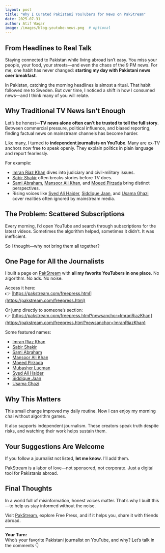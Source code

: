 ```yaml
---
layout: post
title: "Why I Curated Pakistani YouTubers for News on PakStream"
date: 2025-07-31
author: Atif Waqar
image: /images/blog-youtube-news.png  # optional
---
```


## From Headlines to Real Talk

Staying connected to Pakistan while living abroad isn’t easy. You miss your people, your food, your streets—and even the chaos of the 9 PM news. For me, one habit has never changed: **starting my day with Pakistani news over breakfast**.

In Pakistan, catching the morning headlines is almost a ritual. That habit followed me to Sweden. But over time, I noticed a shift in how I consumed news—and I think many of you will relate.

## Why Traditional TV News Isn’t Enough

Let’s be honest—**TV news alone often can’t be trusted to tell the full story**. Between commercial pressure, political influence, and biased reporting, finding factual news on mainstream channels has become harder.

Like many, I turned to **independent journalists on YouTube**. Many are ex-TV anchors now free to speak openly. They explain politics in plain language and report fearlessly.

For example:

- [Imran Riaz Khan](https://pakstream.com/freepress.html?newsanchor=ImranRiazKhan) dives into judiciary and civil-military issues.  
- [Sabir Shakir](https://pakstream.com/freepress.html?newsanchor=SabirShakir) often breaks stories before TV does.  
- [Sami Abraham](https://pakstream.com/freepress.html?newsanchor=SamiAbraham), [Mansoor Ali Khan](https://pakstream.com/freepress.html?newsanchor=MansoorAliKhan), and [Moeed Pirzada](https://pakstream.com/freepress.html?newsanchor=MoeedPirzada) bring distinct perspectives.  
- Rising voices like [Syed Ali Haider](https://pakstream.com/freepress.html?newsanchor=AliHaider), [Siddique Jaan](https://pakstream.com/freepress.html?newsanchor=SiddiqueJaan), and [Usama Ghazi](https://pakstream.com/freepress.html?newsanchor=UsamaGhazi) cover realities often ignored by mainstream media.

## The Problem: Scattered Subscriptions

Every morning, I’d open YouTube and search through subscriptions for the latest videos. Sometimes the algorithm helped, sometimes it didn’t. It was inefficient.

So I thought—why not bring them all together?

## One Page for All the Journalists

I built a page on [PakStream](https://www.pakstream.com) with **all my favorite YouTubers in one place**. No algorithm. No ads. No noise.

Access it here:  
👉 [https://pakstream.com/freepress.html](https://pakstream.com/freepress.html)  

Or jump directly to someone’s section:  
👉 [https://pakstream.com/freepress.html?newsanchor=ImranRiazKhan](https://pakstream.com/freepress.html?newsanchor=ImranRiazKhan)

Some featured names:

- [Imran Riaz Khan](https://pakstream.com/freepress.html?newsanchor=ImranRiazKhan)  
- [Sabir Shakir](https://pakstream.com/freepress.html?newsanchor=SabirShakir)  
- [Sami Abraham](https://pakstream.com/freepress.html?newsanchor=SamiAbraham)  
- [Mansoor Ali Khan](https://pakstream.com/freepress.html?newsanchor=MansoorAliKhan)  
- [Moeed Pirzada](https://pakstream.com/freepress.html?newsanchor=MoeedPirzada)  
- [Mubasher Lucman](https://pakstream.com/freepress.html?newsanchor=MubasherLucman)  
- [Syed Ali Haider](https://pakstream.com/freepress.html?newsanchor=AliHaider)  
- [Siddique Jaan](https://pakstream.com/freepress.html?newsanchor=SiddiqueJaan)  
- [Usama Ghazi](https://pakstream.com/freepress.html?newsanchor=UsamaGhazi)  

## Why This Matters

This small change improved my daily routine. Now I can enjoy my morning chai without algorithm games.

It also supports independent journalism. These creators speak truth despite risks, and watching their work helps sustain them.

## Your Suggestions Are Welcome

If you follow a journalist not listed, **let me know**. I’ll add them.

PakStream is a labor of love—not sponsored, not corporate. Just a digital tool for Pakistanis abroad.

## Final Thoughts

In a world full of misinformation, honest voices matter. That’s why I built this—to help us stay informed without the noise.

Visit [PakStream](https://www.pakstream.com), explore Free Press, and if it helps you, share it with friends abroad.

---

**Your Turn:**  
Who’s your favorite Pakistani journalist on YouTube, and why? Let’s talk in the comments 👇
